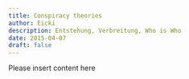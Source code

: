 ```yaml
---
title: Conspiracy theories
author: Eicki
description: Entstehung, Verbreitung, Who is Who
date: 2015-04-07
draft: false
---
```


Please insert content here
